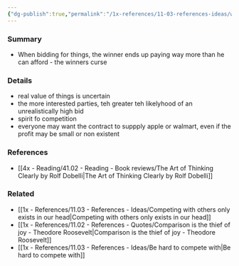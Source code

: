 ```yaml
---
{"dg-publish":true,"permalink":"/1x-references/11-03-references-ideas/winners-curse/"}
---
```



### Summary
-  When bidding for things, the winner ends up paying way more than he can afford - the winners curse

### Details
- real value of things is uncertain
- the more interested parties, teh greater teh likelyhood of an unrealistically high bid
- spirit fo competition
- everyone may want the contract to suppply apple or walmart, even if the profit may be small or non existent

### References
- [[4x - Reading/41.02 - Reading - Book reviews/The Art of Thinking Clearly by Rolf Dobelli\|The Art of Thinking Clearly by Rolf Dobelli]]

### Related
- [[1x - References/11.03 - References - Ideas/Competing with others only exists in our head\|Competing with others only exists in our head]]
- [[1x - References/11.02 - References - Quotes/Comparison is the thief of joy - Theodore Roosevelt\|Comparison is the thief of joy - Theodore Roosevelt]]
- [[1x - References/11.03 - References - Ideas/Be hard to compete with\|Be hard to compete with]]